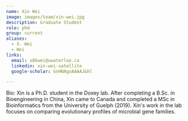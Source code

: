 ```yaml
---
name: Xin Wei
image: images/team/xin-wei.jpg
description: Graduate Student
role: phd
group: current
aliases:
  - X. Wei
  - Wei
links:
  email: x86wei@uwaterloo.ca
  linkedin: xin-wei-satellite
  google-scholar: GnHNAgoAAAAJ&hl

---
```


Bio: Xin is a Ph.D. student in the Doxey lab. After completing a B.Sc. in Bioengineering in China, Xin came to Canada and completed a MSc in Bioinformatics from the University of Guelph (2019). Xin's work in the lab focuses on comparing evolutionary profiles of microbial gene families.
